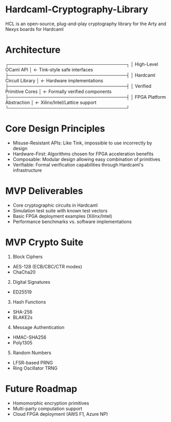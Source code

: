 # Hardcaml-Cryptography-Library
HCL is an open-source, plug-and-play cryptography library for the Arty and Nexys boards for Hardcaml

# Architecture

┌─────────────────────────────────────┐
│         High-Level OCaml API        │  <- Tink-style safe interfaces
├─────────────────────────────────────┤
│      Hardcaml Circuit Library       │  <- Hardware implementations
├─────────────────────────────────────┤
│     Verified Primitive Cores        │  <- Formally verified components
├─────────────────────────────────────┤
│    FPGA Platform Abstraction        │  <- Xilinx/Intel/Lattice support
└─────────────────────────────────────┘

# Core Design Principles

-  Misuse-Resistant APIs: Like Tink, impossible to use incorrectly by design
-  Hardware-First: Algorithms chosen for FPGA acceleration benefits
-  Composable: Modular design allowing easy combination of primitives
-  Verifiable: Formal verification capabilities through Hardcaml's infrastructure

# MVP Deliverables

-  Core cryptographic circuits in Hardcaml
-  Simulation test suite with known test vectors
-  Basic FPGA deployment examples (Xilinx/Intel)
-  Performance benchmarks vs. software implementations

# MVP Crypto Suite 
1. Block Ciphers
  - AES-128 (ECB/CBC/CTR modes)
  - ChaCha20

2. Digital Signatures 
  - ED25519

3. Hash Functions
  - SHA-256
  - BLAKE2s

4. Message Authentication
  - HMAC-SHA256
  - Poly1305

5. Random Numbers
  - LFSR-based PRNG
  - Ring Oscillator TRNG

# Future Roadmap

-  Homomorphic encryption primitives
-  Multi-party computation support
-  Cloud FPGA deployment (AWS F1, Azure NP)
